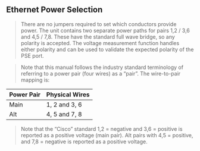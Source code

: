 Ethernet Power Selection 
-------------------------

>   There are no jumpers required to set which conductors provide power. The
>   unit contains two separate power paths for pairs 1,2 / 3,6 and 4,5 / 7,8.
>   These have the standard full wave bridge, so any polarity is accepted. The
>   voltage measurement function handles either polarity and can be used to
>   validate the expected polarity of the PSE port.

>   Note that this manual follows the industry standard terminology of referring
>   to a power pair (four wires) as a “pair”. The wire-to-pair mapping is:

| **Power Pair** | **Physical Wires** |
|----------------|--------------------|
| Main           | 1, 2 and 3, 6      |
| Alt            | 4, 5 and 7, 8      |

>   Note that the “Cisco” standard 1,2 = negative and 3,6 = positive is reported
>   as a positive voltage (main pair). Alt pairs with 4,5 = positive, and 7,8 =
>   negative is reported as a positive voltage.
